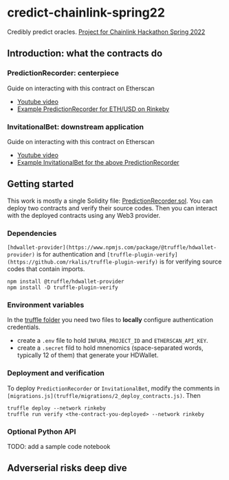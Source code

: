 # credict-chainlink-spring22

Credibly predict oracles. [Project for Chainlink Hackathon Spring 2022](https://devpost.com/software/credible-prediction-record)

## Introduction: what the contracts do

### PredictionRecorder: centerpiece

Guide on interacting with this contract on Etherscan

-   [Youtube video](https://youtu.be/hzypdx23U4k)
-   [Example PredictionRecorder for ETH/USD on Rinkeby](https://rinkeby.etherscan.io/address/0xe92232688a4ee9b0a0a0d2ce596e8bed152097d7)

### InvitationalBet: downstream application

Guide on interacting with this contract on Etherscan

-   [Youtube video](https://youtu.be/hzypdx23U4k?t=197)
-   [Example InvitationalBet for the above PredictionRecorder](https://rinkeby.etherscan.io/address/0x15315533971A70945857daf7BE53727CcC057C9D)

## Getting started

This work is mostly a single Solidity file: [PredictionRecorder.sol](truffle/contracts/PredictionRecorder.sol). You can deploy two contracts and verify their source codes. Then you can interact with the deployed contracts using any Web3 provider.

### Dependencies

`[hdwallet-provider](https://www.npmjs.com/package/@truffle/hdwallet-provider)` is for authentication and `[truffle-plugin-verify](https://github.com/rkalis/truffle-plugin-verify)` is for verifying source codes that contain imports.

```
npm install @truffle/hdwallet-provider
npm install -D truffle-plugin-verify
```

### Environment variables

In the [truffle folder](truffle/) you need two files to **locally** configure authentication credentials.

-   create a `.env` file to hold `INFURA_PROJECT_ID` and `ETHERSCAN_API_KEY`.
-   create a `.secret` fild to hold mnenomics (space-separated words, typically 12 of them) that generate your HDWallet.

### Deployment and verification

To deploy `PredictionRecorder` or `InvitationalBet`, modify the comments in `[migrations.js](truffle/migrations/2_deploy_contracts.js)`. Then
```
truffle deploy --network rinkeby
truffle run verify <the-contract-you-deployed> --network rinkeby
```

### Optional Python API

TODO: add a sample code notebook

## Adverserial risks deep dive
